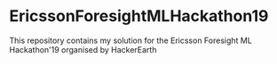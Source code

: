 # EricssonForesightMLHackathon19
This repository contains my solution for the  Ericsson Foresight ML Hackathon'19 organised by HackerEarth
